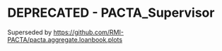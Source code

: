 # DEPRECATED - PACTA_Supervisor

Superseded by https://github.com/RMI-PACTA/pacta.aggregate.loanbook.plots
